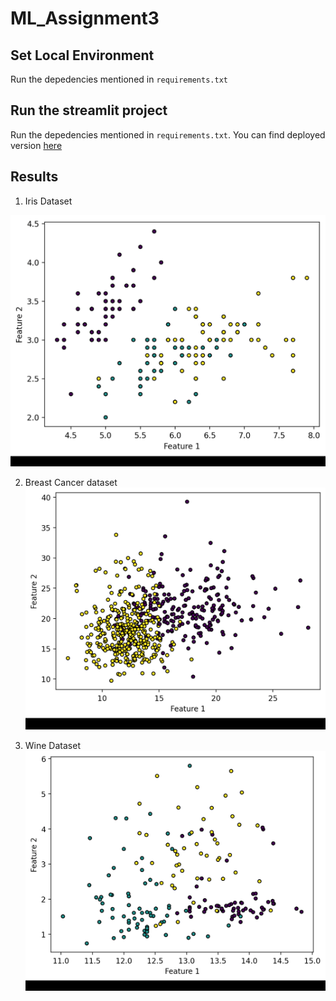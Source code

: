 # ML_Assignment3

## Set Local Environment
Run the depedencies mentioned in `requirements.txt`

## Run the streamlit project
Run the depedencies mentioned in `requirements.txt`. You can find deployed version [here](https://siddheshkanawade-ml-assignment3-app-3cj3by.streamlit.app/)

## Results
1. Iris Dataset

![Image](./results/iris.gif)

2. Breast Cancer dataset
![Image](./results/cancer1.gif)

3. Wine Dataset
![Image](./results/wine.gif)